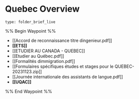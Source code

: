 # Quebec Overview
 
```ccard
type: folder_brief_live
```
 
%% Begin Waypoint %%
- [[Accord de reconnaissance titre dingenieur.pdf]]
- **[[ETS]]**
- [[ETUDIER AU CANADA - QUEBEC]]
- [[Etudier au Québec.pdf]]
- [[Formalités dimmigration.pdf]]
- [[Formulaires spécifiques études et stages pour le QUEBEC-20231123.zip]]
- [[Journée internationale des assistants de langue.pdf]]
- **[[UQAC]]**

%% End Waypoint %%